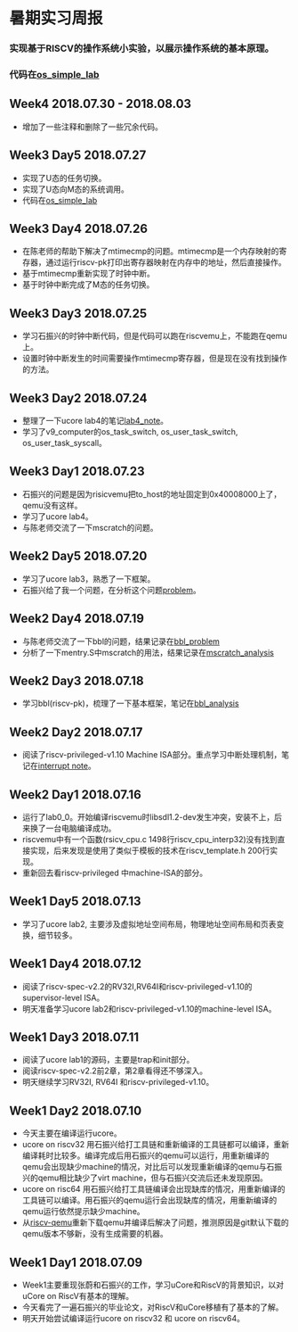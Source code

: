 # 暑期实习周报

### 实现基于RISCV的操作系统小实验，以展示操作系统的基本原理。
### 代码在[os_simple_lab](https://github.com/deltavoid/os_simple_lab/tree/master/src)


## Week4 2018.07.30 - 2018.08.03
- 增加了一些注释和删除了一些冗余代码。

## Week3 Day5 2018.07.27
- 实现了U态的任务切换。
- 实现了U态向M态的系统调用。
- 代码在[os_simple_lab](https://github.com/deltavoid/os_simple_lab/tree/master/src)

## Week3 Day4 2018.07.26
- 在陈老师的帮助下解决了mtimecmp的问题。mtimecmp是一个内存映射的寄存器，通过运行riscv-pk打印出寄存器映射在内存中的地址，然后直接操作。
- 基于mtimecmp重新实现了时钟中断。
- 基于时钟中断完成了M态的任务切换。

## Week3 Day3 2018.07.25
- 学习石振兴的时钟中断代码，但是代码可以跑在riscvemu上，不能跑在qemu上。
- 设置时钟中断发生的时间需要操作mtimecmp寄存器，但是现在没有找到操作的方法。

## Week3 Day2 2018.07.24
- 整理了一下ucore lab4的笔记[lab4_note](https://github.com/deltavoid/ucore_os_lab/blob/riscv32-priv-1.10-dev/docs-zqy/ucore/lab4_note.txt)。
- 学习了v9_computer的os_task_switch, os_user_task_switch, os_user_task_syscall。

## Week3 Day1 2018.07.23
- 石振兴的问题是因为risicvemu把to_host的地址固定到0x40008000上了，qemu没有这样。
- 学习了ucore lab4。
- 与陈老师交流了一下mscratch的问题。

## Week2 Day5 2018.07.20
- 学习了ucore lab3，熟悉了一下框架。
- 石振兴给了我一个问题，在分析这个问题[problem](https://github.com/shzhxh/ucore_os_lab/tree/riscv32-priv-1.10/labcodes_answer/lab0_0)。

## Week2 Day4 2018.07.19
- 与陈老师交流了一下bbl的问题，结果记录在[bbl_problem](https://github.com/deltavoid/ucore_os_lab/blob/riscv32-priv-1.10-dev/docs-zqy/bbl/bbl_problem.txt)
- 分析了一下mentry.S中mscratch的用法，结果记录在[mscratch_analysis](https://github.com/deltavoid/ucore_os_lab/blob/riscv32-priv-1.10-dev/docs-zqy/bbl/mscratch.txt)

## Week2 Day3 2018.07.18
- 学习bbl(riscv-pk)，梳理了一下基本框架，笔记在[bbl_analysis](https://github.com/deltavoid/ucore_os_lab/blob/riscv32-priv-1.10-dev/docs-zqy/bbl_analysis.txt)

## Week2 Day2 2018.07.17
- 阅读了riscv-privileged-v1.10 Machine ISA部分。重点学习中断处理机制，笔记在[interrupt note](https://github.com/deltavoid/UcoreOnRiscv/blob/master/Reference/riscv/riscv-privileged-v1.10_interrupt_note.txt)。

## Week2 Day1 2018.07.16
- 运行了lab0_0。开始编译riscvemu时libsdl1.2-dev发生冲突，安装不上，后来换了一台电脑编译成功。
- riscvemu中有一个函数(rsicv_cpu.c 1498行riscv_cpu_interp32)没有找到直接实现，后来发现是使用了类似于模板的技术在riscv_template.h 200行实现。
- 重新回去看riscv-privileged 中machine-ISA的部分。

## Week1 Day5 2018.07.13
- 学习了ucore lab2, 主要涉及虚拟地址空间布局，物理地址空间布局和页表变换，细节较多。

## Week1 Day4 2018.07.12
- 阅读了riscv-spec-v2.2的RV32I,RV64I和riscv-privileged-v1.10的supervisor-level ISA。
- 明天准备学习ucore lab2和riscv-privileged-v1.10的machine-level ISA。

## Week1 Day3 2018.07.11
- 阅读了ucore lab1的源码，主要是trap和init部分。
- 阅读riscv-spec-v2.2前2章，第2章看得还不够深入。
- 明天继续学习RV32I, RV64I 和riscv-privileged-v1.10。

## Week1 Day2 2018.07.10
- 今天主要在编译运行ucore。
- ucore on riscv32 用石振兴给打工具链和重新编译的工具链都可以编译，重新编译耗时比较多。编译完成后用石振兴的qemu可以运行，用重新编译的qemu会出现缺少machine的情况，对比后可以发现重新编译的qemu与石振兴的qemu相比缺少了virt machine，但与石振兴交流后还未发现原因。
- ucore on risc64 用石振兴给打工具链编译会出现缺库的情况，用重新编译的工具链可以编译。用石振兴的qemu运行会出现缺库的情况，用重新编译的qemu运行依然提示缺少machine。
- 从[riscv-qemu](https://github.com/riscv/riscv-qemu/wiki)重新下载qemu并编译后解决了问题，推测原因是git默认下载的qemu版本不够新，没有生成需要的机器。


## Week1 Day1 2018.07.09
- Week1主要重现张蔚和石振兴的工作，学习uCore和RiscV的背景知识，以对uCore on RiscV有基本的理解。
- 今天看完了一遍石振兴的毕业论文，对RiscV和uCore移植有了基本的了解。
- 明天开始尝试编译运行ucore on riscv32 和 ucore on riscv64。
